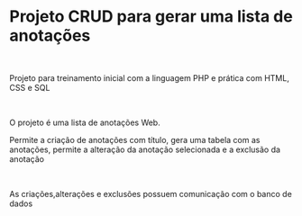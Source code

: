 <h1>Projeto CRUD para gerar uma lista de anotações</h1>
<br>
<p>Projeto para treinamento inicial com a linguagem PHP e prática com HTML, CSS e SQL</p>
<br>
<p>O projeto é uma lista de anotações Web.</p>
<p>Permite a criação de anotações com título, gera uma tabela com as anotações, permite a alteração da anotação selecionada e a exclusão da anotação</p>
<br>
<p>As criações,alterações e exclusões possuem comunicação com o banco de dados</p>
